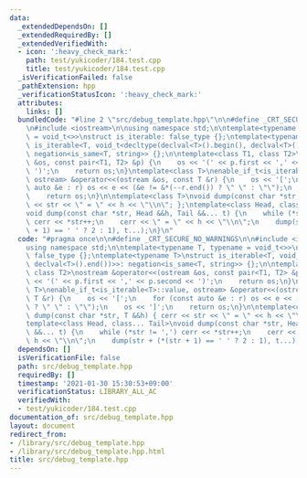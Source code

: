 ```yaml
---
data:
  _extendedDependsOn: []
  _extendedRequiredBy: []
  _extendedVerifiedWith:
  - icon: ':heavy_check_mark:'
    path: test/yukicoder/184.test.cpp
    title: test/yukicoder/184.test.cpp
  _isVerificationFailed: false
  _pathExtension: hpp
  _verificationStatusIcon: ':heavy_check_mark:'
  attributes:
    links: []
  bundledCode: "#line 2 \"src/debug_template.hpp\"\n\n#define _CRT_SECURE_NO_WARNINGS\n\
    \n#include <iostream>\n\nusing namespace std;\n\ntemplate<typename T, typename\
    \ = void_t<>>\nstruct is_iterable: false_type {};\ntemplate<typename T>\nstruct\
    \ is_iterable<T, void_t<decltype(declval<T>().begin(), declval<T>().end())>>:\
    \ negation<is_same<T, string>> {};\n\ntemplate<class T1, class T2>\nostream &operator<<(ostream\
    \ &os, const pair<T1, T2> &p) {\n    os << '(' << p.first << ',' << p.second <<\
    \ ')';\n    return os;\n}\ntemplate<class T>\nenable_if_t<is_iterable<T>::value,\
    \ ostream> &operator<<(ostream &os, const T &r) {\n    os << '[';\n    for (const\
    \ auto &e : r) os << e << (&e != &*(--r.end()) ? \" \" : \"\");\n    os << ']';\n\
    \    return os;\n}\n\ntemplate<class T>\nvoid dump(const char *str, T &&h) { cerr\
    \ << str << \" = \" << h << \"\\n\"; };\ntemplate<class Head, class... Tail>\n\
    void dump(const char *str, Head &&h, Tail &&... t) {\n    while (*str != ',')\
    \ cerr << *str++;\n    cerr << \" = \" << h << \"\\n\";\n    dump(str + (*(str\
    \ + 1) == ' ' ? 2 : 1), t...);\n}\n"
  code: "#pragma once\n\n#define _CRT_SECURE_NO_WARNINGS\n\n#include <iostream>\n\n\
    using namespace std;\n\ntemplate<typename T, typename = void_t<>>\nstruct is_iterable:\
    \ false_type {};\ntemplate<typename T>\nstruct is_iterable<T, void_t<decltype(declval<T>().begin(),\
    \ declval<T>().end())>>: negation<is_same<T, string>> {};\n\ntemplate<class T1,\
    \ class T2>\nostream &operator<<(ostream &os, const pair<T1, T2> &p) {\n    os\
    \ << '(' << p.first << ',' << p.second << ')';\n    return os;\n}\ntemplate<class\
    \ T>\nenable_if_t<is_iterable<T>::value, ostream> &operator<<(ostream &os, const\
    \ T &r) {\n    os << '[';\n    for (const auto &e : r) os << e << (&e != &*(--r.end())\
    \ ? \" \" : \"\");\n    os << ']';\n    return os;\n}\n\ntemplate<class T>\nvoid\
    \ dump(const char *str, T &&h) { cerr << str << \" = \" << h << \"\\n\"; };\n\
    template<class Head, class... Tail>\nvoid dump(const char *str, Head &&h, Tail\
    \ &&... t) {\n    while (*str != ',') cerr << *str++;\n    cerr << \" = \" <<\
    \ h << \"\\n\";\n    dump(str + (*(str + 1) == ' ' ? 2 : 1), t...);\n}\n"
  dependsOn: []
  isVerificationFile: false
  path: src/debug_template.hpp
  requiredBy: []
  timestamp: '2021-01-30 15:30:53+09:00'
  verificationStatus: LIBRARY_ALL_AC
  verifiedWith:
  - test/yukicoder/184.test.cpp
documentation_of: src/debug_template.hpp
layout: document
redirect_from:
- /library/src/debug_template.hpp
- /library/src/debug_template.hpp.html
title: src/debug_template.hpp
---
```

